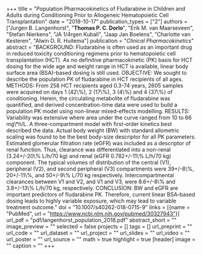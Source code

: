+++
title = "Population Pharmacokinetics of Fludarabine in Children and Adults during Conditioning Prior to Allogeneic Hematopoietic Cell Transplantation"
date = "2018-10-17"
publication_types = ["2"]
authors = ["Jurgen B. Langenhorst", "**Thomas P. C. Dorlo**", "Erik M. van Maarseveen", "Stefan Nierkens", "JA 1/4rgen Kuball", "Jaap Jan Boelens", "Charlotte van Kesteren", "Alwin D. R. Huitema"]
publication = "_Clinical Pharmacokinetics_"
abstract = "BACKGROUND: Fludarabine is often used as an important drug in reduced toxicity conditioning regimens prior to hematopoietic cell transplantation (HCT). As no definitive pharmacokinetic (PK) basis for HCT dosing for the wide age and weight range in HCT is available, linear body surface area (BSA)-based dosing is still used. OBJECTIVE: We sought to describe the population PK of fludarabine in HCT recipients of all ages. METHODS: From 258 HCT recipients aged 0.3-74 years, 2605 samples were acquired on days 1 (42\\%), 2 (17\\%), 3 (4\\%) and 4 (37\\%) of conditioning. Herein, the circulating metabolite of fludarabine was quantified, and derived concentration-time data were used to build a population PK model using non-linear mixed-effects modelling. RESULTS: Variability was extensive where area under the curve ranged from 10 to 66 mg\\*h/L. A three-compartment model with first-order kinetics best described the data. Actual body weight (BW) with standard allometric scaling was found to be the best body-size descriptor for all PK parameters. Estimated glomerular filtration rate (eGFR) was included as a descriptor of renal function. Thus, clearance was differentiated into a non-renal (3.24+/-20\\% L/h/70 kg) and renal (eGFR 0.782+/-11\\% L/h/70 kg) component. The typical volumes of distribution of the central (V1), peripheral (V2), and second peripheral (V3) compartments were 39+/-8\\%, 20+/-11\\%, and 50+/-9\\% L/70 kg respectively. Intercompartmental clearances between V1 and V2, and V1 and V3, were 8.6+/-8\\% and 3.8+/-13\\% L/h/70 kg, respectively. CONCLUSION: BW and eGFR are important predictors of fludarabine PK. Therefore, current linear BSA-based dosing leads to highly variable exposure, which may lead to variable treatment outcome."
doi = "10.1007/s40262-018-0715-9"
links = [{name = "PubMed", url = "https://www.ncbi.nlm.nih.gov/pubmed/30327943"}]
url_pdf = "pdf/langenhorst_population_2018.pdf"
abstract_short = ""
image_preview = ""
selected = false
projects = []
tags = []
url_preprint = ""
url_code = ""
url_dataset = ""
url_project = ""
url_slides = ""
url_video = ""
url_poster = ""
url_source = ""
math = true
highlight = true
[header]
image = ""
caption = ""
+++
